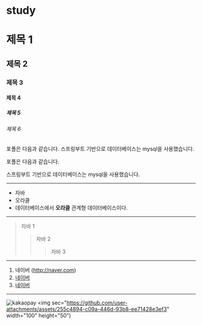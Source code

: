 # study

# 제목 1
## 제목 2
### 제목 3
#### 제목 4
##### 제목 5
###### 제목 6

포폴은 다음과 같습니다.
스프링부트 기반으로 데이터베이스는 mysql을 사용했습니다.

포폴은 다음과 같습니다.

스프링부트 기반으로 데이터베이스는 mysql을 사용했습니다.

---
+ 자바
+ 오라클
+ 데이터베이스에서 **오라클** 관계형 데이터베이스이다.

---
> 자바 1
> > 자바 2
> > > 자바 3


---
1. 네이버 (http://naver.com)
2. [네이버](http://naver.com)
3. [네이버](http://naver.com, "네이버")
---

![kakaopay](https://github.com/user-attachments/assets/255c4894-c09a-446d-93b8-ee71428e3ef3)
<img sec="https://github.com/user-attachments/assets/255c4894-c09a-446d-93b8-ee71428e3ef3" width="100" height="50")
